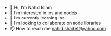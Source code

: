 - 👋 Hi, I’m Nahid Islam
- 👀 I’m interested in ios and nodejs
- 🌱 I’m currently learning ios
- 💞️ I’m looking to collaborate on node libraries
- 📫 How to reach me nahid.shaiket@yahoo.com

<!---
kuzco881/kuzco881 is a ✨ special ✨ repository because its `README.md` (this file) appears on your GitHub profile.
You can click the Preview link to take a look at your changes.
--->
